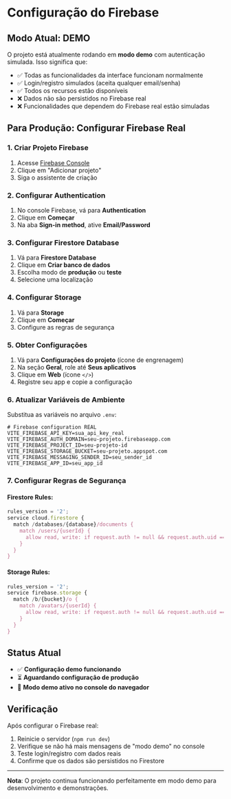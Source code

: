 # Configuração do Firebase

## Modo Atual: DEMO

O projeto está atualmente rodando em **modo demo** com autenticação simulada. Isso significa que:

- ✅ Todas as funcionalidades da interface funcionam normalmente
- ✅ Login/registro simulados (aceita qualquer email/senha)
- ✅ Todos os recursos estão disponíveis
- ❌ Dados não são persistidos no Firebase real
- ❌ Funcionalidades que dependem do Firebase real estão simuladas

## Para Produção: Configurar Firebase Real

### 1. Criar Projeto Firebase

1. Acesse [Firebase Console](https://console.firebase.google.com/)
2. Clique em "Adicionar projeto"
3. Siga o assistente de criação

### 2. Configurar Authentication

1. No console Firebase, vá para **Authentication**
2. Clique em **Começar**
3. Na aba **Sign-in method**, ative **Email/Password**

### 3. Configurar Firestore Database

1. Vá para **Firestore Database**
2. Clique em **Criar banco de dados**
3. Escolha modo de **produção** ou **teste**
4. Selecione uma localização

### 4. Configurar Storage

1. Vá para **Storage**
2. Clique em **Começar**
3. Configure as regras de segurança

### 5. Obter Configurações

1. Vá para **Configurações do projeto** (ícone de engrenagem)
2. Na seção **Geral**, role até **Seus aplicativos**
3. Clique em **Web** (ícone `</>`)
4. Registre seu app e copie a configuração

### 6. Atualizar Variáveis de Ambiente

Substitua as variáveis no arquivo `.env`:

```env
# Firebase configuration REAL
VITE_FIREBASE_API_KEY=sua_api_key_real
VITE_FIREBASE_AUTH_DOMAIN=seu-projeto.firebaseapp.com
VITE_FIREBASE_PROJECT_ID=seu-projeto-id
VITE_FIREBASE_STORAGE_BUCKET=seu-projeto.appspot.com
VITE_FIREBASE_MESSAGING_SENDER_ID=seu_sender_id
VITE_FIREBASE_APP_ID=seu_app_id
```

### 7. Configurar Regras de Segurança

#### Firestore Rules:

```javascript
rules_version = '2';
service cloud.firestore {
  match /databases/{database}/documents {
    match /users/{userId} {
      allow read, write: if request.auth != null && request.auth.uid == userId;
    }
  }
}
```

#### Storage Rules:

```javascript
rules_version = '2';
service firebase.storage {
  match /b/{bucket}/o {
    match /avatars/{userId} {
      allow read, write: if request.auth != null && request.auth.uid == userId;
    }
  }
}
```

## Status Atual

- ✅ **Configuração demo funcionando**
- ⏳ **Aguardando configuração de produção**
- 🔧 **Modo demo ativo no console do navegador**

## Verificação

Após configurar o Firebase real:

1. Reinicie o servidor (`npm run dev`)
2. Verifique se não há mais mensagens de "modo demo" no console
3. Teste login/registro com dados reais
4. Confirme que os dados são persistidos no Firestore

---

**Nota**: O projeto continua funcionando perfeitamente em modo demo para desenvolvimento e demonstrações.
